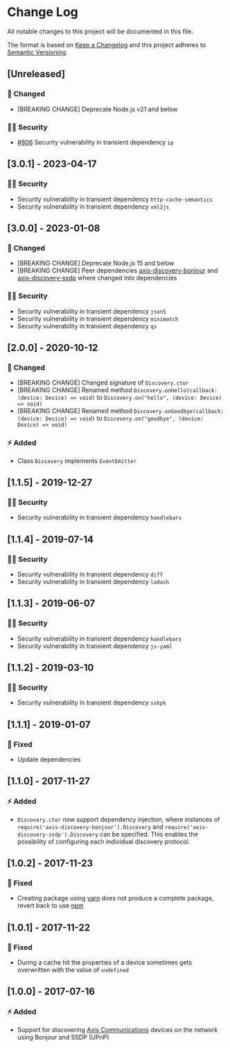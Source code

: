 # Change Log

All notable changes to this project will be documented in this file.

The format is based on [Keep a Changelog](http://keepachangelog.com/) and this project adheres to [Semantic Versioning](http://semver.org/).

## [Unreleased]

### :syringe: Changed

- [BREAKING CHANGE] Deprecate Node.js v21 and below

### :policeman: Security

- [#806](https://github.com/FantasticFiasco/axis-js/pull/806) Security vulnerability in transient dependency `ip`

## [3.0.1] - 2023-04-17

### :policeman: Security

- Security vulnerability in transient dependency `http-cache-semantics`
- Security vulnerability in transient dependency `xml2js`

## [3.0.0] - 2023-01-08

### :dizzy: Changed

- [BREAKING CHANGE] Deprecate Node.js 15 and below
- [BREAKING CHANGE] Peer dependencies [axis-discovery-bonjour](https://www.npmjs.com/package/axis-discovery-bonjour) and [axis-discovery-ssdp](https://www.npmjs.com/package/axis-discovery-ssdp) where changed into dependencies

### :policeman: Security

- Security vulnerability in transient dependency `json5`
- Security vulnerability in transient dependency `minimatch`
- Security vulnerability in transient dependency `qs`

## [2.0.0] - 2020-10-12

### :dizzy: Changed

- [BREAKING CHANGE] Changed signature of `Discovery.ctor`
- [BREAKING CHANGE] Renamed method `Discovery.onHello(callback: (device: Device) => void)` to `Discovery.on("hello", (device: Device) => void)`
- [BREAKING CHANGE] Renamed method `Discovery.onGoodbye(callback: (device: Device) => void)` to `Discovery.on("goodbye", (device: Device) => void)`

### :zap: Added

- Class `Discovery` implements `EventEmitter`

## [1.1.5] - 2019-12-27

### :policeman: Security

- Security vulnerability in transient dependency `handlebars`

## [1.1.4] - 2019-07-14

### :policeman: Security

- Security vulnerability in transient dependency `diff`
- Security vulnerability in transient dependency `lodash`

## [1.1.3] - 2019-06-07

### :policeman: Security

- Security vulnerability in transient dependency `handlebars`
- Security vulnerability in transient dependency `js-yaml`

## [1.1.2] - 2019-03-10

### :policeman: Security

- Security vulnerability in transient dependency `sshpk`

## [1.1.1] - 2019-01-07

### :syringe: Fixed

- Update dependencies

## [1.1.0] - 2017-11-27

### :zap: Added

- `Discovery.ctor` now support dependency injection, where instances of `require('axis-discovery-bonjour').Discovery` and `require('axis-discovery-ssdp').Discovery` can be specified. This enables the possibility of configuring each individual discovery protocol.

## [1.0.2] - 2017-11-23

### :syringe: Fixed

- Creating package using [yarn](https://yarnpkg.com/en/) does not produce a complete package, revert back to use [npm](https://www.npmjs.com/)

## [1.0.1] - 2017-11-22

### :syringe: Fixed

- During a cache hit the properties of a device sometimes gets overwritten with the value of `undefined`

## [1.0.0] - 2017-07-16

### :zap: Added

- Support for discovering [Axis Communications](http://www.axis.com/) devices on the network using Bonjour and SSDP (UPnP)
